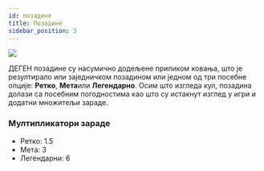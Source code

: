 ```yaml
---
id: позадине
title: Позадине
sidebar_position: 3
---
```


![](/img/rngBackgrounds.gif)

ДЕГЕН позадине су насумично додељене приликом ковања, што је резултирало или заједничком позадином или једном од три посебне опције: **Ретко**, **Мета**или **Легендарно**. Осим што изгледа кул, позадина долази са посебним погодностима као што су истакнут изглед у игри и додатни множитељи зараде.

### Мултипликатори зараде

- Ретко: 1.5
- Мета: 3
- Легендарни: 6

